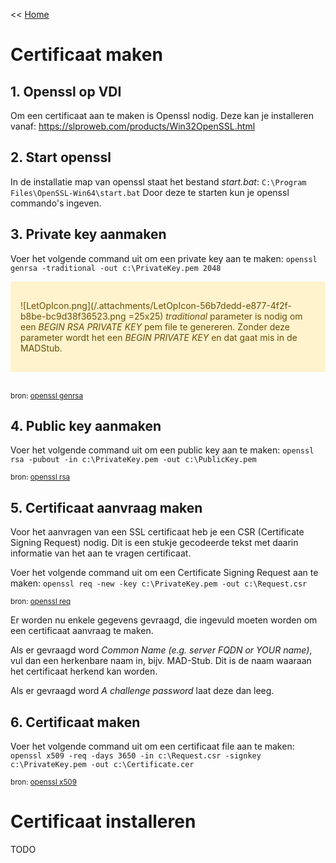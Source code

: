 << [Home](https://codewithedwin.github.io/EdwinsDocumentation/)

# Certificaat maken

## 1. Openssl op VDI
Om een certificaat aan te maken is Openssl nodig.
Deze kan je installeren vanaf: https://slproweb.com/products/Win32OpenSSL.html

## 2. Start openssl
In de installatie map van openssl staat het bestand _start.bat_: 
`C:\Program Files\OpenSSL-Win64\start.bat`
Door deze te starten kun je openssl commando's ingeven.


## 3. Private key aanmaken
Voer het volgende command uit om een private key aan te maken:
`openssl genrsa -traditional -out c:\PrivateKey.pem 2048`

<div style="color: #664d03; background-color: #fff3cd; padding: 1rem 1rem;">

![LetOpIcon.png](/.attachments/LetOpIcon-56b7dedd-e877-4f2f-b8be-bc9d38f36523.png =25x25) _traditional_ parameter is nodig om een _BEGIN RSA PRIVATE KEY_ pem file te genereren.
Zonder deze parameter wordt het een _BEGIN PRIVATE KEY_ en dat gaat mis in de MADStub.
</div></br>

<small>bron: [openssl genrsa](https://www.openssl.org/docs/manmaster/man1/genrsa.html)</small>

## 4. Public key aanmaken
Voer het volgende command uit om een public key aan te maken:
`openssl rsa -pubout -in c:\PrivateKey.pem -out c:\PublicKey.pem`

<small>bron: [openssl rsa](https://www.openssl.org/docs/manmaster/man1/rsa.html)</small>

## 5. Certificaat aanvraag maken
Voor het aanvragen van een SSL certificaat heb je een CSR (Certificate Signing Request) nodig. Dit is een stukje gecodeerde tekst met daarin informatie van het aan te vragen certificaat.

Voer het volgende command uit om een Certificate Signing Request aan te maken:
`openssl req -new -key c:\PrivateKey.pem -out c:\Request.csr`

<small>bron: [openssl req](https://www.openssl.org/docs/manmaster/man1/req.html)</small>

Er worden nu enkele gegevens gevraagd, die ingevuld moeten worden om een certificaat aanvraag te maken.

Als er gevraagd word _Common Name (e.g. server FQDN or YOUR name)_, vul dan een herkenbare naam in, bijv. MAD-Stub.
Dit is de naam waaraan het certificaat herkend kan worden.

Als er gevraagd word _A challenge password_ laat deze dan leeg.

## 6. Certificaat maken
Voer het volgende command uit om een certificaat file aan te maken:
`openssl x509 -req -days 3650 -in c:\Request.csr -signkey c:\PrivateKey.pem -out c:\Certificate.cer`

<small>bron: [openssl x509](https://www.openssl.org/docs/manmaster/man1/x509.html)</small>


# Certificaat installeren
TODO
